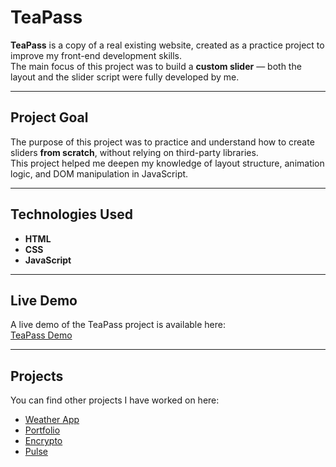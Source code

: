 # TeaPass

**TeaPass** is a copy of a real existing website, created as a practice project to improve my front-end development skills.  
The main focus of this project was to build a **custom slider** — both the layout and the slider script were fully developed by me.

---

## Project Goal

The purpose of this project was to practice and understand how to create sliders **from scratch**, without relying on third-party libraries.  
This project helped me deepen my knowledge of layout structure, animation logic, and DOM manipulation in JavaScript.

---

## Technologies Used

- **HTML**  
- **CSS**  
- **JavaScript**

---

## Live Demo

A live demo of the TeaPass project is available here:  
[TeaPass Demo](https://ivanhavryliak02.github.io/TeaPass/dist/index.html)

---

## Projects

You can find other projects I have worked on here:  
- [Weather App](https://ivanhavryliak02.github.io/WeatherApp/dist/index.html)  
- [Portfolio](https://ivanhavryliak02.github.io/Portfolio/dist/index.html)  
- [Encrypto](https://ivanhavryliak02.github.io/Encrypto/dist/index.html)
- [Pulse](https://ivanhavryliak02.github.io/Pulse/dist/index.html)
